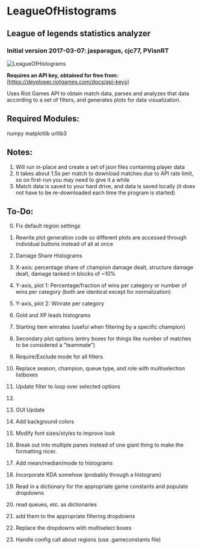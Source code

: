 # LeagueOfHistograms
## League of legends statistics analyzer
### Initial version 2017-03-07: jasparagus, cjc77, PVisnRT
![LeagueOfHistograms](https://github.com/jasparagus/LeagueOfHistograms/blob/master/icon.png "LeagueOfHistograms")

**Requires an API key, obtained for free from:**
[https://developer.riotgames.com/docs/api-keys]

Uses Riot Games API to obtain match data, parses and analyzes that data according to a set of filters, and generates plots for data visualization.


## Required Modules:
numpy
matplotlib
urllib3


## Notes:
1. Will run in-place and create a set of json files containing player data
2. It takes about 1.5s per match to download matches due to API rate limit, so on first-run you may need to give it a while
3. Match data is saved to your hard drive, and data is saved locally (it does not have to be re-downloaded each time the program is started)


## To-Do:
0. Fix default region settings
  
1. Rewrite plot generation code so different plots are accessed through individual buttons instead of all at once

2. Damage Share Histograms
  1. X-axis: percentage share of champion damage dealt, structure damage dealt, damage tanked in blocks of ~10%
  2. Y-axis, plot 1: Percentage/fraction of wins per category or number of wins per category (both are identical except for normalization)
  3. Y-axis, plot 2:  Winrate per category

3. Gold and XP leads histograms
  
4. Starting item winrates (useful when filtering by a specific champion)

5. Secondary plot options (entry boxes for things like number of matches to be considered a "teammate")

6. Require/Exclude mode for all filters

7. Replace season, champion, queue type, and role with multiselection listboxes
  1. Update filter to loop over selected options
  2. 
  
8. GUI Update
  1. Add background colors
  2. Modify font sizes/styles to improve look
  3. Break out into multiple panes instead of one giant thing to make the formatting nicer.
  
9. Add mean/median/mode to histograms

10. Incorporate KDA somehow (probably through a histogram)

11. Read in a dictionary for the appropriate game constants and populate dropdowns
  1. read queues, etc. as dictionaries
  2. add them to the appropriate filtering dropdowns
  3. Replace the dropdowns with multiselect boxes
  
12. Handle config call about regions (use .gameconstants file)